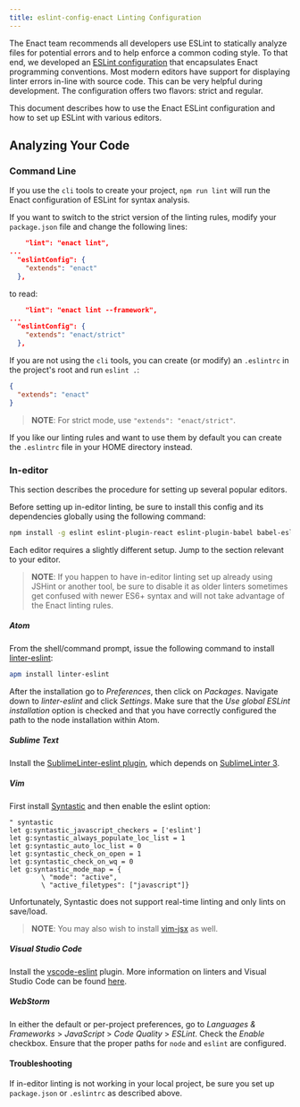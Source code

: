 ```yaml
---
title: eslint-config-enact Linting Configuration
---
```


The Enact team recommends all developers use ESLint to statically analyze files for potential errors and to help enforce a common coding style.  To that end, we developed an [ESLint configuration](https://github.com/enactjs/eslint-config-react) that encapsulates Enact programming conventions.  Most modern editors have support for displaying linter errors in-line with source code.  This can be very helpful during development.  The configuration offers two flavors: strict and regular.

This document describes how to use the Enact ESLint configuration and how to set up ESLint with various editors.

## Analyzing Your Code

### Command Line

If you use the `cli` tools to create your project, `npm run lint` will run the Enact configuration of ESLint for syntax analysis.

If you want to switch to the strict version of the linting rules, modify your `package.json` file and change the following lines:

```json
    "lint": "enact lint",
...
  "eslintConfig": {
    "extends": "enact"
  },
```

to read:

```json
    "lint": "enact lint --framework",
...
  "eslintConfig": {
    "extends": "enact/strict"
  },
```

If you are not using the `cli` tools, you can create (or modify) an `.eslintrc` in the project's root and run `eslint .`:

```json
{
  "extends": "enact"
}
```
>**NOTE**: For strict mode, use `"extends": "enact/strict"`.

If you like our linting rules and want to use them by default you can create the `.eslintrc` file in your HOME directory instead.

### In-editor

This section describes the procedure for setting up several popular editors.

Before setting up in-editor linting, be sure to install this config and its dependencies globally using the following command:

```bash
npm install -g eslint eslint-plugin-react eslint-plugin-babel babel-eslint enyojs/eslint-plugin-enact enyojs/eslint-config-enact
```

Each editor requires a slightly different setup.  Jump to the section relevant to your editor.

>**NOTE**: If you happen to have in-editor linting set up already using JSHint or another tool, be sure to disable it as older linters sometimes get confused with newer ES6+ syntax and will not take advantage of the Enact linting rules.

##### Atom

From the shell/command prompt, issue the following command to install [linter-eslint](https://github.com/AtomLinter/linter-eslint):

```bash
apm install linter-eslint
```

After the installation go to *Preferences*, then click on *Packages*. Navigate down to *linter-eslint* and click *Settings*. Make sure that the *Use global ESLint installation* option is checked and that you have correctly configured the path to the node installation within Atom.

##### Sublime Text

Install the [SublimeLinter-eslint plugin](https://github.com/roadhump/SublimeLinter-eslint), which depends on [SublimeLinter 3](http://sublimelinter.readthedocs.org/en/latest/installation.html).

##### Vim

First install [Syntastic](https://github.com/scrooloose/syntastic) and then enable the eslint option:

```vimscript
" syntastic
let g:syntastic_javascript_checkers = ['eslint']
let g:syntastic_always_populate_loc_list = 1
let g:syntastic_auto_loc_list = 0
let g:syntastic_check_on_open = 1
let g:syntastic_check_on_wq = 0
let g:syntastic_mode_map = {
        \ "mode": "active",
        \ "active_filetypes": ["javascript"]}
```

Unfortunately, Syntastic does not support real-time linting and only lints on save/load.

> **NOTE**: You may also wish to install [vim-jsx](https://github.com/mxw/vim-jsx) as well.

##### Visual Studio Code

Install the [vscode-eslint](https://marketplace.visualstudio.com/items?itemName=dbaeumer.vscode-eslint) plugin.  More information on linters and Visual Studio Code can be found [here](https://code.visualstudio.com/docs/languages/javascript#_linters).

##### WebStorm

In either the default or per-project preferences, go to *Languages & Frameworks* > *JavaScript* > *Code Quality* > *ESLint*.
Check the *Enable* checkbox.  Ensure that the proper paths for `node` and `eslint` are configured.

#### Troubleshooting

If in-editor linting is not working in your local project, be sure you set up `package.json` or `.eslintrc` as described above.
